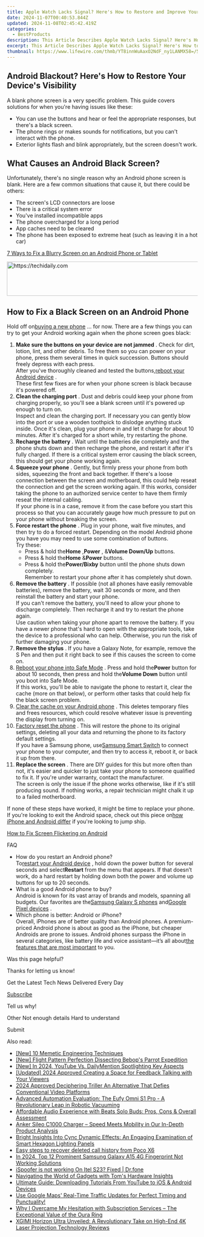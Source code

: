 ```yaml
---
title: Apple Watch Lacks Signal? Here's How to Restore and Improve Your Cellular Service!
date: 2024-11-07T00:40:53.844Z
updated: 2024-11-08T02:45:42.419Z
categories:
  - BestProducts
description: This Article Describes Apple Watch Lacks Signal? Here's How to Restore and Improve Your Cellular Service!
excerpt: This Article Describes Apple Watch Lacks Signal? Here's How to Restore and Improve Your Cellular Service!
thumbnail: https://www.lifewire.com/thmb/YT8innWuAaxO2NdF_ny1LANMX58=/540x405/filters:no_upscale():max_bytes(150000):strip_icc():format(webp)/apple-watch-cellular-not-working-how-to-fix-the-problem-5194514-5f95535d9ec445e8a864a1fb13c90056.jpg
---
```


## Android Blackout? Here's How to Restore Your Device's Visibility
 A blank phone screen is a very specific problem. This guide covers solutions for when you're having issues like these:

* You can use the buttons and hear or feel the appropriate responses, but there's a black screen.
* The phone rings or makes sounds for notifications, but you can't interact with the phone.
* Exterior lights flash and blink appropriately, but the screen doesn't work.

## What Causes an Android Black Screen?

 Unfortunately, there's no single reason why an Android phone screen is blank. Here are a few common situations that cause it, but there could be others:

* The screen's LCD connectors are loose
* There is a critical system error
* You've installed incompatible apps
* The phone overcharged for a long period
* App caches need to be cleared
* The phone has been exposed to extreme heat (such as leaving it in a hot car)

[7 Ways to Fix a Blurry Screen on an Android Phone or Tablet](https://www.lifewire.com/fix-blurry-screen-in-android-7558311)

<!-- affiliate ads begin -->
<a href="https://appsumo.8odi.net/c/5597632/2144280/7443" target="_top" id="2144280">
  <img src="//a.impactradius-go.com/display-ad/7443-2144280" border="0" alt="https://techidaily.com" width="600" height="90"/>
</a>
<img height="0" width="0" src="https://appsumo.8odi.net/i/5597632/2144280/7443" style="position:absolute;visibility:hidden;" border="0" />
<!-- affiliate ads end -->

## How to Fix a Black Screen on an Android Phone

 Hold off on[buying a new phone](https://www.lifewire.com/best-places-to-buy-cell-phones-580000) ... for now. There are a few things you can try to get your Android working again when the phone screen goes black:

1. **Make sure the buttons on your device are not jammed** . Check for dirt, lotion, lint, and other debris. To free them so you can power on your phone, press them several times in quick succession. Buttons should freely depress with each press.  
 After you've thoroughly cleaned and tested the buttons,[reboot your Android device](https://www.lifewire.com/reboot-android-smartphone-or-tablet-4127180) .  
 These first few fixes are for when your phone screen is black because it's powered off.
2. **Clean the charging port** . Dust and debris could keep your phone from charging properly, so you'll see a blank screen until it's powered up enough to turn on.  
 Inspect and clean the charging port. If necessary you can gently blow into the port or use a wooden toothpick to dislodge anything stuck inside. Once it's clean, plug your phone in and let it charge for about 10 minutes. After it's charged for a short while, try restarting the phone.
3. **Recharge the battery** . Wait until the batteries die completely and the phone shuts down and then recharge the phone, and restart it after it's fully charged. If there is a critical system error causing the black screen, this should get your phone working again.
4. **Squeeze your phone** . Gently, but firmly press your phone from both sides, squeezing the front and back together. If there's a loose connection between the screen and motherboard, this could help reseat the connection and get the screen working again. If this works, consider taking the phone to an authorized service center to have them firmly reseat the internal cabling.  
 If your phone is in a case, remove it from the case before you start this process so that you can accurately gauge how much pressure to put on your phone without breaking the screen.
5. **Force restart the phone** . Plug in your phone, wait five minutes, and then try to do a forced restart. Depending on the model Android phone you have you may need to use some combination of buttons.  
 Try these:  
   * Press & hold the**Home** ,**Power** , &**Volume Down/Up** buttons.  
   * Press & hold the**Home** &**Power** buttons.  
   * Press & hold the**Power/Bixby** button until the phone shuts down completely.  
 Remember to restart your phone after it has completely shut down.
6. **Remove the battery** . If possible (not all phones have easily removable batteries), remove the battery, wait 30 seconds or more, and then reinstall the battery and start your phone.  
 If you can't remove the battery, you'll need to allow your phone to discharge completely. Then recharge it and try to restart the phone again.  
 Use caution when taking your phone apart to remove the battery. If you have a newer phone that's hard to open with the appropriate tools, take the device to a professional who can help. Otherwise, you run the risk of further damaging your phone.
7. **Remove the stylus** . If you have a Galaxy Note, for example, remove the S Pen and then put it right back to see if this causes the screen to come on.
8. [Reboot your phone into Safe Mode](https://www.lifewire.com/android-safe-mode-4158035) . Press and hold the**Power** button for about 10 seconds, then press and hold the**Volume Down** button until you boot into Safe Mode.  
 If this works, you'll be able to navigate the phone to restart it, clear the cache (more on that below), or perform other tasks that could help fix the black screen problem.
9. [Clear the cache on your Android phone](https://www.lifewire.com/clear-cache-android-4157780) . This deletes temporary files and frees resources, which could resolve whatever issue is preventing the display from turning on.
10. [Factory reset the phone](https://www.lifewire.com/reset-android-smartphone-tablet-4129141) . This will restore the phone to its original settings, deleting all your data and returning the phone to its factory default settings.  
 If you have a Samsung phone, use[Samsung Smart Switch](https://www.lifewire.com/samsung-smart-switch-4154655) to connect your phone to your computer, and then try to access it, reboot it, or back it up from there.
11. **Replace the screen** . There are DIY guides for this but more often than not, it's easier and quicker to just take your phone to someone qualified to fix it. If you're under warranty, contact the manufacturer.  
 The screen is only the issue if the phone works otherwise, like if it's still producing sound. If nothing works, a repair technician might chalk it up to a failed motherboard.

 If none of these steps have worked, it might be time to replace your phone. If you're looking to exit the Android space, check out this piece on[how iPhone and Android differ](https://www.lifewire.com/iphone-vs-android-best-smartphone-2000309) if you're looking to jump ship.

[How to Fix Screen Flickering on Android](https://www.lifewire.com/fix-screen-flickering-on-android-5181401)

 FAQ

* How do you restart an Android phone?  
 To[restart your Android device](https://www.lifewire.com/reboot-android-smartphone-or-tablet-4127180) , hold down the power button for several seconds and select**Restart** from the menu that appears. If that doesn’t work, do a hard restart by holding down both the power and volume up buttons for up to 20 seconds.
* What is a good Android phone to buy?  
 Android is known for its vast array of brands and models, spanning all budgets. Our favorites are the[Samsung Galaxy S phones](https://www.lifewire.com/samsung-galaxy-s-phones-4156903) and[Google Pixel devices](https://www.lifewire.com/google-pixel-phones-4152056) .
* Which phone is better: Android or iPhone?  
 Overall, iPhones are of better quality than Android phones. A premium-priced Android phone is about as good as the iPhone, but cheaper Androids are prone to issues. Android phones surpass the iPhone in several categories, like battery life and voice assistant—it’s all about[the features that are most important](https://www.lifewire.com/iphone-vs-android-best-smartphone-2000309) to you.

Was this page helpful?

Thanks for letting us know!

 Get the Latest Tech News Delivered Every Day

[Subscribe](https://www.lifewire.com/#)

Tell us why!

 Other  Not enough details  Hard to understand

 Submit

<ins class="adsbygoogle"
     style="display:block"
     data-ad-format="autorelaxed"
     data-ad-client="ca-pub-7571918770474297"
     data-ad-slot="1223367746"></ins>

<ins class="adsbygoogle"
     style="display:block"
     data-ad-client="ca-pub-7571918770474297"
     data-ad-slot="8358498916"
     data-ad-format="auto"
     data-full-width-responsive="true"></ins>

<span class="atpl-alsoreadstyle">Also read:</span>
<div><ul>
<li><a href="https://extra-lessons.techidaily.com/new-10-memetic-engineering-techniques/"><u>[New] 10 Memetic Engineering Techniques</u></a></li>
<li><a href="https://some-techniques.techidaily.com/new-flight-pattern-perfection-dissecting-bebops-parrot-expedition/"><u>[New] Flight Pattern Perfection Dissecting Bebop's Parrot Expedition</u></a></li>
<li><a href="https://youtube-data.techidaily.com/n-2024-youtube-vs-dailymention-spotlighting-key-aspects/"><u>[New] In 2024, YouTube Vs. DailyMention Spotlighting Key Aspects</u></a></li>
<li><a href="https://fox-helps.techidaily.com/updated-2024-approved-creating-a-space-for-feedback-talking-with-your-viewers/"><u>[Updated] 2024 Approved Creating a Space for Feedback Talking with Your Viewers</u></a></li>
<li><a href="https://fox-access.techidaily.com/2024-approved-deciphering-triller-an-alternative-that-defies-conventional-video-platforms/"><u>2024 Approved Deciphering Triller An Alternative That Defies Conventional Video Platforms</u></a></li>
<li><a href="https://techtrends.techidaily.com/advanced-automation-evaluation-the-eufy-omni-s1-pro-a-revolutionary-leap-in-robotic-vacuuming/"><u>Advanced Automation Evaluation: The Eufy Omni S1 Pro - A Revolutionary Leap in Robotic Vacuuming</u></a></li>
<li><a href="https://techtrends.techidaily.com/affordable-audio-experience-with-beats-solo-buds-pros-cons-and-overall-assessment/"><u>Affordable Audio Experience with Beats Solo Buds: Pros, Cons & Overall Assessment</u></a></li>
<li><a href="https://techtrends.techidaily.com/anker-sileo-c1000-charger-speed-meets-mobility-in-our-in-depth-product-analysis/"><u>Anker Sileo C1000 Charger – Speed Meets Mobility in Our In-Depth Product Analysis</u></a></li>
<li><a href="https://techtrends.techidaily.com/bright-insights-into-cync-dynamic-effects-an-engaging-examination-of-smart-hexagon-lighting-panels/"><u>Bright Insights Into Cync Dynamic Effects: An Engaging Examination of Smart Hexagon Lighting Panels</u></a></li>
<li><a href="https://phone-solutions.techidaily.com/easy-steps-to-recover-deleted-call-history-from-poco-x6-by-fonelab-android-recover-call-logs/"><u>Easy steps to recover deleted call history from Poco X6</u></a></li>
<li><a href="https://android-unlock.techidaily.com/in-2024-top-12-prominent-samsung-galaxy-a15-4g-fingerprint-not-working-solutions-by-drfone-android/"><u>In 2024, Top 12 Prominent Samsung Galaxy A15 4G Fingerprint Not Working Solutions</u></a></li>
<li><a href="https://fake-location.techidaily.com/ispoofer-is-not-working-on-itel-s23-fixed-drfone-by-drfone-virtual-android/"><u>iSpoofer is not working On Itel S23? Fixed | Dr.fone</u></a></li>
<li><a href="https://article-tips.techidaily.com/navigating-the-world-of-gadgets-with-toms-hardware-insights/"><u>Navigating the World of Gadgets with Tom's Hardware Insights</u></a></li>
<li><a href="https://techtrends.techidaily.com/ultimate-guide-downloading-tutorials-from-youtube-to-ios-and-android-devices/"><u>Ultimate Guide: Downloading Tutorials From YouTube to iOS & Android Devices</u></a></li>
<li><a href="https://techtrends.techidaily.com/use-google-maps-real-time-traffic-updates-for-perfect-timing-and-punctuality/"><u>Use Google Maps' Real-Time Traffic Updates for Perfect Timing and Punctuality!</u></a></li>
<li><a href="https://techtrends.techidaily.com/why-i-overcame-my-hesitation-with-subscription-services-the-exceptional-value-of-the-oura-ring/"><u>Why I Overcame My Hesitation with Subscription Services – The Exceptional Value of the Oura Ring</u></a></li>
<li><a href="https://techtrends.techidaily.com/xgimi-horizon-ultra-unveiled-a-revolutionary-take-on-high-end-4k-laser-projection-technology-reviews/"><u>XGIMI Horizon Ultra Unveiled: A Revolutionary Take on High-End 4K Laser Projection Technology Reviews</u></a></li>
</ul></div>

